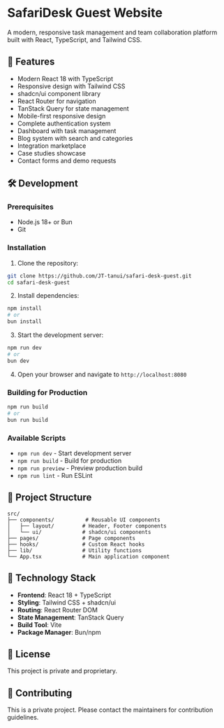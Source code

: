 # SafariDesk Guest Website

A modern, responsive task management and team collaboration platform built with React, TypeScript, and Tailwind CSS.

## 🚀 Features

- Modern React 18 with TypeScript
- Responsive design with Tailwind CSS
- shadcn/ui component library
- React Router for navigation
- TanStack Query for state management
- Mobile-first responsive design
- Complete authentication system
- Dashboard with task management
- Blog system with search and categories
- Integration marketplace
- Case studies showcase
- Contact forms and demo requests

## 🛠️ Development

### Prerequisites

- Node.js 18+ or Bun
- Git

### Installation

1. Clone the repository:
```bash
git clone https://github.com/JT-tanui/safari-desk-guest.git
cd safari-desk-guest
```

2. Install dependencies:
```bash
npm install
# or
bun install
```

3. Start the development server:
```bash
npm run dev
# or
bun dev
```

4. Open your browser and navigate to `http://localhost:8080`

### Building for Production

```bash
npm run build
# or
bun run build
```

### Available Scripts

- `npm run dev` - Start development server
- `npm run build` - Build for production
- `npm run preview` - Preview production build
- `npm run lint` - Run ESLint

## 📁 Project Structure

```
src/
├── components/          # Reusable UI components
│   ├── layout/         # Header, Footer components
│   └── ui/             # shadcn/ui components
├── pages/              # Page components
├── hooks/              # Custom React hooks
├── lib/                # Utility functions
└── App.tsx             # Main application component
```

## 🧪 Technology Stack

- **Frontend**: React 18 + TypeScript
- **Styling**: Tailwind CSS + shadcn/ui
- **Routing**: React Router DOM
- **State Management**: TanStack Query
- **Build Tool**: Vite
- **Package Manager**: Bun/npm

## 📝 License

This project is private and proprietary.

## 🤝 Contributing

This is a private project. Please contact the maintainers for contribution guidelines.
